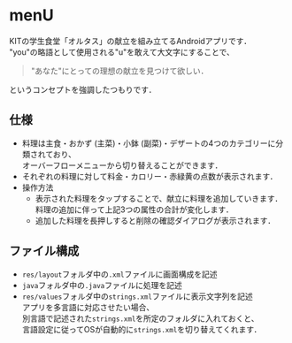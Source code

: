 # menU
KITの学生食堂「オルタス」の献立を組み立てるAndroidアプリです．  
"you"の略語として使用される"u"を敢えて大文字にすることで、

> "あなた"にとっての理想の献立を見つけて欲しい．  

というコンセプトを強調したつもりです．

## 仕様
- 料理は主食・おかず (主菜)・小鉢 (副菜)・デザートの4つのカテゴリーに分類されており、  
  オーバーフローメニューから切り替えることができます．
- それぞれの料理に対して料金・カロリー・赤緑黄の点数が表示されます．
- 操作方法
  - 表示された料理をタップすることで、献立に料理を追加していきます．  
     料理の追加に伴って上記3つの属性の合計が変化します．  
  - 追加した料理を長押しすると削除の確認ダイアログが表示されます．

## ファイル構成
- `res/layout`フォルダ中の`.xml`ファイルに画面構成を記述
- `java`フォルダ中の`.java`ファイルに処理を記述
- `res/values`フォルダ中の`strings.xml`ファイルに表示文字列を記述  
   アプリを多言語に対応させたい場合、  
   別言語で記述された`strings.xml`を所定のフォルダに入れておくと、  
   言語設定に従ってOSが自動的に`strings.xml`を切り替えてくれます．

